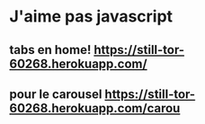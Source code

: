 # J'aime pas javascript

## tabs en home! https://still-tor-60268.herokuapp.com/

## pour le carousel https://still-tor-60268.herokuapp.com/carou
